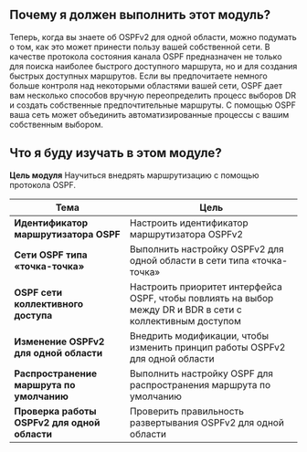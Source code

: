 <!-- 2.0.1 -->
##  Почему я должен выполнить этот модуль?

Теперь, когда вы знаете об OSPFv2 для одной области, можно подумать о том, как это может принести пользу вашей собственной сети. В качестве протокола состояния канала OSPF предназначен не только для поиска наиболее быстрого доступного маршрута, но и для создания быстрых доступных маршрутов. Если вы предпочитаете немного больше контроля над некоторыми областями вашей сети, OSPF дает вам несколько способов вручную переопределить процесс выборов DR и создать собственные предпочтительные маршруты. С помощью OSPF ваша сеть может объединить автоматизированные процессы с вашим собственным выбором.

<!-- 2.0.2 -->
##  Что я буду изучать в этом модуле?

**Цель модуля**
Научиться внедрять маршрутизацию с помощью протокола OSPF.

| **Тема** | **Цель** |
| --- | --- |
| **Идентификатор маршрутизатора OSPF** | Настроить идентификатор маршрутизатора OSPFv2 |
| **Сети OSPF типа «точка-точка»** | Выполнить настройку OSPFv2 для одной области в сети типа «точка-точка» |
| **OSPF сети коллективного доступа** | Настроить приоритет интерфейса OSPF, чтобы повлиять на выбор между DR и BDR в сети с коллективным доступом |
| **Изменение OSPFv2 для одной области** | Внедрить модификации, чтобы изменить принцип работы OSPFv2 для одной области |
| **Распространение маршрута по умолчанию** | Выполнить настройку OSPF для распространения маршрута по умолчанию |
| **Проверка работы OSPFv2 для одной области** | Проверить правильность развертывания OSPFv2 для одной области |

